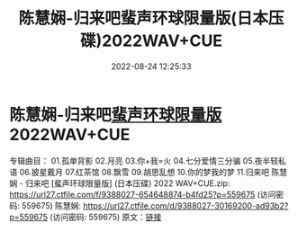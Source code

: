 ﻿---
title: 陈慧娴-归来吧蜚声环球限量版(日本压碟)2022WAV+CUE
date: 2022-08-24 12:25:33
categories: WAV车载音乐、镜像
tags: 华语中文
---
# 陈慧娴-归来吧[蜚声环球限量版](日本压碟)2022WAV+CUE

专辑曲目：
01.孤单背影
02.月亮
03.你+我=火
04.七分爱情三分骗
05.夜半轻私语
06.披星戴月
07.红茶馆
08.飘雪
09.胡思乱想
10.你的梦我的梦
11.归来吧
陈慧娴 - 归来吧 [蜚声环球限量版] (日本压碟) 2022 WAV+CUE.zip: https://url27.ctfile.com/f/9388027-654648874-b4fd25?p=559675
(访问密码: 559675)
陈慧娴: https://url27.ctfile.com/d/9388027-30169200-ad93b2?p=559675
(访问密码: 559675)
原文：[链接](https://blog.sina.com.cn/s/blog_1647c7e7601030z19.html)